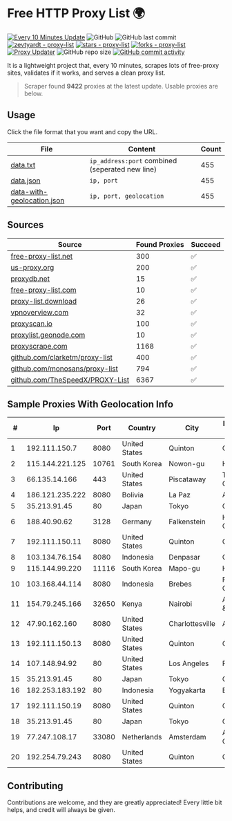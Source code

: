 
# Free HTTP Proxy List 🌍

[![Every 10 Minutes Update](https://github.com/mertguvencli/http-proxy-list/actions/workflows/main.yml/badge.svg?branch=main)](https://github.com/mertguvencli/http-proxy-list/actions/workflows/main.yml)
![GitHub](https://img.shields.io/github/license/mertguvencli/http-proxy-list)
![GitHub last commit](https://img.shields.io/github/last-commit/mertguvencli/http-proxy-list)
[![zevtyardt - proxy-list](https://img.shields.io/static/v1?label=zevtyardt&message=proxy-list&color=blue&logo=github)](https://github.com/zevtyardt/proxy-list "Go to GitHub repo")
[![stars - proxy-list](https://img.shields.io/github/stars/zevtyardt/proxy-list?style=social)](https://github.com/zevtyardt/proxy-list)
[![forks - proxy-list](https://img.shields.io/github/forks/zevtyardt/proxy-list?style=social)](https://github.com/zevtyardt/proxy-list)
[![Proxy Updater](https://github.com/zevtyardt/proxy-list/workflows/Proxy%20Updater/badge.svg)](https://github.com/zevtyardt/proxy-list/actions?query=workflow:"Proxy+Updater")
![GitHub repo size](https://img.shields.io/github/repo-size/zevtyardt/proxy-list)
[![GitHub commit activity](https://img.shields.io/github/commit-activity/m/zevtyardt/proxy-list?logo=commits)](https://github.com/zevtyardt/proxy-list/commits/main)

It is a lightweight project that, every 10 minutes, scrapes lots of free-proxy sites, validates if it works, and serves a clean proxy list.

> Scraper found **9422** proxies at the latest update. Usable proxies are below.

## Usage

Click the file format that you want and copy the URL.

|File|Content|Count|
|----|-------|-----|
|[data.txt](https://raw.githubusercontent.com/mertguvencli/http-proxy-list/main/proxy-list/data.txt)|`ip_address:port` combined (seperated new line)|455|
|[data.json](https://raw.githubusercontent.com/mertguvencli/http-proxy-list/main/proxy-list/data.json)|`ip, port`|455|
|[data-with-geolocation.json](https://raw.githubusercontent.com/mertguvencli/http-proxy-list/main/proxy-list/data-with-geolocation.json)|`ip, port, geolocation`|455|

## Sources

|Source|Found Proxies|Succeed|
|------|-------------|-------|
|[free-proxy-list.net](https://free-proxy-list.net)|300|✅|
|[us-proxy.org](https://www.us-proxy.org)|200|✅|
|[proxydb.net](http://proxydb.net)|15|✅|
|[free-proxy-list.com](https://free-proxy-list.com/?page=&port=&type%5B%5D=http&type%5B%5D=https&up_time=0&search=Search)|10|✅|
|[proxy-list.download](https://www.proxy-list.download/HTTP)|26|✅|
|[vpnoverview.com](https://vpnoverview.com/privacy/anonymous-browsing/free-proxy-servers)|32|✅|
|[proxyscan.io](https://www.proxyscan.io)|100|✅|
|[proxylist.geonode.com](https://proxylist.geonode.com/api/proxy-list?limit=300&page=1&sort_by=lastChecked&sort_type=desc&protocols=http,https)|10|✅|
|[proxyscrape.com](https://api.proxyscrape.com/v2/?request=displayproxies&protocol=http&timeout=10000&country=all&ssl=all&anonymity=all)|1168|✅|
|[github.com/clarketm/proxy-list](https://raw.githubusercontent.com/clarketm/proxy-list/master/proxy-list-raw.txt)|400|✅|
|[github.com/monosans/proxy-list](https://raw.githubusercontent.com/monosans/proxy-list/main/proxies/http.txt)|794|✅|
|[github.com/TheSpeedX/PROXY-List](https://raw.githubusercontent.com/TheSpeedX/PROXY-List/master/http.txt)|6367|✅|


## Sample Proxies With Geolocation Info

|#|Ip|Port|Country|City|Internet Service Provider|
|-|--|----|-------|----|-------------------------|
|1|192.111.150.7|8080|United States|Quinton|Centrilogic|
|2|115.144.221.125|10761|South Korea|Nowon-gu|HAIonNet|
|3|66.135.14.166|443|United States|Piscataway|The Constant Company, LLC|
|4|186.121.235.222|8080|Bolivia|La Paz|AXS Bolivia S. A.|
|5|35.213.91.45|80|Japan|Tokyo|Google LLC|
|6|188.40.90.62|3128|Germany|Falkenstein|Hetzner Online GmbH|
|7|192.111.150.11|8080|United States|Quinton|Centrilogic|
|8|103.134.76.154|8080|Indonesia|Denpasar|GERBANGAKSES|
|9|115.144.99.220|11116|South Korea|Mapo-gu|HAIonNet|
|10|103.168.44.114|8080|Indonesia|Brebes|PT CYB Media Group|
|11|154.79.245.166|32650|Kenya|Nairobi|Airtel KE Mobile & Fixed Internet|
|12|47.90.162.160|8080|United States|Charlottesville|Alibaba.com LLC|
|13|192.111.150.13|8080|United States|Quinton|Centrilogic|
|14|107.148.94.92|80|United States|Los Angeles|PEG TECH INC|
|15|35.213.91.45|80|Japan|Tokyo|Google LLC|
|16|182.253.183.192|80|Indonesia|Yogyakarta|BIZNET|
|17|192.111.150.19|8080|United States|Quinton|Centrilogic|
|18|35.213.91.45|80|Japan|Tokyo|Google LLC|
|19|77.247.108.17|33080|Netherlands|Amsterdam|ABC Consultancy|
|20|192.254.79.243|8080|United States|Quinton|Centrilogic|



## Contributing

Contributions are welcome, and they are greatly appreciated! Every
little bit helps, and credit will always be given.

